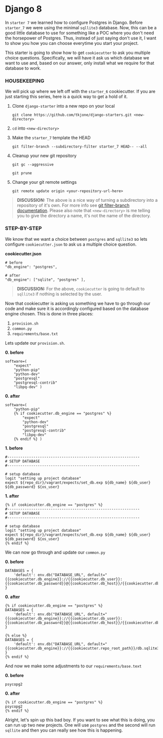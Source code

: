 # Django 8

In `starter 7` we learned how to configure Postgres in Django.  Before `starter_7` we were using the minimal `sqllite3` database.  Now, this can be a good little database to use for something like a POC where you don't need the horsepower of Postgres.  Thus, instead of just saying don't use it, I want to show you how you can choose everytime you start your project.

This starter is going to show how to get `cookiecutter` to ask you multiple choice questions.  Specifically, we will have it ask us which database we want to use and, based on our answer, only install what we require for that database to work.  

### HOUSEKEEPING

We will pick up where we left off with the `starter_6` cookiecutter.  If you are just starting this series, here is a quick way to get a hold of it. 

1.  Clone `django-starter` into a new repo on your local

    `git clone https://github.com/tkjone/django-starters.git <new-directory>`

2.  `cd` into `<new-directory>`

3.  Make the `starter_7` template the HEAD
    
    `git filter-branch --subdirectory-filter starter_7 HEAD-- --all`

4.  Cleanup your new git repository

    `git gc --aggressive`
    
    `git prune`

5.  Change your git remote settings

    `git remote update origin <your-repository-url-here>`


> **DISCUSSION:**  The above is a nice way of turning a subdirectory into a repository of it's own.  For more info see [git filter-branch documentation](https://git-scm.com/docs/git-filter-branch).  Please also note that `<new-directory>` is me telling you to give the directory a name, it's not the name of the directory.  

### STEP-BY-STEP

We know that we want a choice between `postgres` and `sqllite3` so lets configure `cookiecutter.json` to ask us a multiple choice question.

**cookiecutter.json**

```
# before
"db_engine": "postgres",

# after
"db_engine": ["sqlite", "postgres" ],
```

> **DISCUSSION:** For the above, `cookiecutter` is going to default to `sqllite3` if nothing is selected by the user.  

Now that cookiecutter is asking us something we have to go through our code and make sure it is accordingly configured based on the database engine chosen.  This is done in three places:

1. `provision.sh`
2. `common.py`
3. `requirements/base.txt`

Lets update our `provision.sh`.

**0. before**

```
software=(
    "expect"
    "python-pip"
    "python-dev"
    "postgresql"
    "postgresql-contrib"
    "libpq-dev" )
```

**0. after**

```
software=(
    "python-pip"
    {% if cookiecutter.db_engine == "postgres" %}
        "expect"
        "python-dev"
        "postgresql"
        "postgresql-contrib"
        "libpq-dev"
    {% endif %} )
```

**1. before**

```
#-------------------------------------------------------------
# SETUP DATABASE
#-------------------------------------------------------------

# setup database
logit "setting up project database"
expect ${repo_dir}/vagrant/expects/set_db.exp ${db_name} ${db_user} ${db_password} ${os_user}
```

**1. after**

```
{% if cookiecutter.db_engine == "postgres" %}
#-------------------------------------------------------------
# SETUP DATABASE
#-------------------------------------------------------------

# setup database
logit "setting up project database"
expect ${repo_dir}/vagrant/expects/set_db.exp ${db_name} ${db_user} ${db_password} ${os_user}
{% endif %}
```

We can now go through and update our `common.py`

**0. before**

```
DATABASES = {
    'default': env.db("DATABASE_URL", default="{{cookiecutter.db_engine}}://{{cookiecutter.db_user}}:{{cookiecutter.db_password}}@{{cookiecutter.db_host}}/{{cookiecutter.db_name}}")
}
```

**0. after**

```
{% if cookiecutter.db_engine == "postgres" %}
DATABASES = {
    'default': env.db("DATABASE_URL", default="{{cookiecutter.db_engine}}://{{cookiecutter.db_user}}:{{cookiecutter.db_password}}@{{cookiecutter.db_host}}/{{cookiecutter.db_name}}")
}

{% else %}
DATABASES = {
    'default': env.db("DATABASE_URL", default="{{cookiecutter.db_engine}}://{{cookiecutter.repo_root_path}}/db.sqlite3")
}
{% endif %}
```

And now we make some adjustments to our `requirements/base.text`

**0. before**

```
psycopg2
```

**0. after**

```
{% if cookiecutter.db_engine == "postgres" %}
psycopg2
{% endif %}
```

Alright, let's spin up this bad boy.  If you want to see what this is doing, you can run up two new projects.  One will use `postgres` and the second will run `sqllite` and then you can really see how this is happening.  


